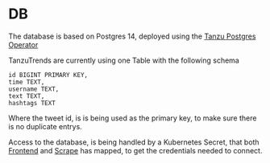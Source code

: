 # DB

The database is based on Postgres 14, deployed using the [Tanzu Postgres Operator](https://docs.vmware.com/en/VMware-SQL-with-Postgres-for-Kubernetes/index.html)

TanzuTrends are currently using one Table with the following schema

```
id BIGINT PRIMARY KEY,
time TEXT,
username TEXT,
text TEXT,
hashtags TEXT
```

Where the tweet id, is is being used as the primary key, to make sure there is no duplicate entrys.

Access to the database, is being handled by a Kubernetes Secret, that both [Frontend](frontend.md) and [Scrape](scrape.md) has mapped, to get the credentials needed to connect.
